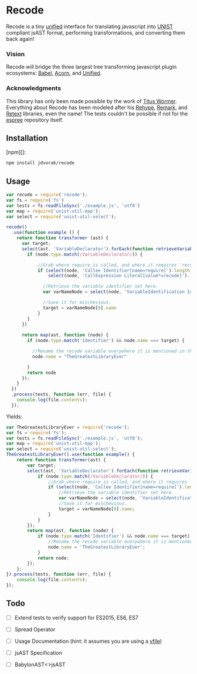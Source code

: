 # Recode

Recode is a tiny [unified][unified] interface for translating javascript into [UNIST][unist] compliant jsAST format, performing transformations, and converting them back again! 

### Vision
Recode will bridge the three largest tree transforming javascript plugin ecosystems: [Babel][babel], [Acorn][acorn], and [Unified][unified].

### Acknowledgments
This library has only been made possible by the work of [Titus Wormer][wooorm]. Everything about Recode has been modeled after his [Rehype][rehype], [Remark][remark], and [Retext][retext] libraries, even the name! The tests couldn't be possible if not for the [espree][espree] repository itself.

## Installation

[npm][]:

```bash
npm install jdvorak/recode
```

## Usage

```js
var recode = require('recode');
var fs = require('fs')
var tests = fs.readFileSync('./example.js', 'utf8')
var map = require('unist-util-map');
var select = require('unist-util-select');

recode()
  .use(function example () {
    return function transformer (ast) {
      var target;
      select(ast, 'VariableDeclarator').forEach(function retrieveVariableName (node) {
        if (node.type.match(/VariableDeclarator/)) {

            //Grab where require is called, and where it requires 'recode'
            if (select(node, 'Callee Identifier[name=require]').length > 0 && 
                select(node, 'CallExpression Literal[value*=recode]').length > 0) {

              //Retrieve the variable identifier set here.
              var varNameNode = select(node, 'VariableIdentification Identifier')

              //Save it for mischevious.
              target = varNameNode[0].name
            }
        }
      })
      
      return map(ast, function (node) {
        if (node.type.match('Identifier') && node.name === target) {

          //Rename the recode variable everywhere it is mentioned in this program
          node.name = "TheGreatestLibraryEver"

        }
        return node
      });
    }
  })
  .process(tests, function (err, file) {
    console.log(file.contents);
  });
```

Yields:

```js
var TheGreatestLibraryEver = require('recode');
var fs = require('fs');
var tests = fs.readFileSync('./example.js', 'utf8');
var map = require('unist-util-map');
var select = require('unist-util-select');
TheGreatestLibraryEver().use(function example() {
    return function transformer(ast) {
        var target;
        select(ast, 'VariableDeclarator').forEach(function retrieveVariableName(node) {
            if (node.type.match(/VariableDeclarator/)) {
                //Grab where require is called, and where it requires 'recode'
                if (select(node, 'Callee Identifier[name=require]').length > 0 && select(node, 'CallExpression Literal[value*=recode]').length > 0) {
                    //Retrieve the variable identifier set here.
                    var varNameNode = select(node, 'VariableIdentification Identifier');    //Save it for mischevious.
                    //Save it for mischevious.
                    target = varNameNode[0].name;
                }
            }
        });
        return map(ast, function (node) {
            if (node.type.match('Identifier') && node.name === target) {
                //Rename the recode variable everywhere it is mentioned in this program
                node.name = 'TheGreatestLibraryEver';
            }
            return node;
        });
    };
}).process(tests, function (err, file) {
    console.log(file.contents);
});

```


## Todo
- [ ] Extend tests to verify support for ES2015, ES6, ES7
- [ ] Spread Operator 
- [ ] Usage Documentation (hint: it assumes you are using a [vfile][vfile])
- [ ] jsAST Specification
- [ ] BabylonAST<>jsAST 


[wooorm]: http://wooorm.com

[rehype]: https://github.com/wooorm/rehype

[unified]: https://github.com/wooorm/unified

[remark]: https://github.com/wooorm/remark

[espree]: https://github.com/eslint/espree/tree/master/tests/fixtures

[retext]: https://github.com/wooorm/retext

[unist]: https://github.com/wooorm/unist

[unist-utilities]: https://github.com/wooorm/unist#list-of-utilities

[vfile]: https://github.com/wooorm/vfile

[writable-stream]: https://nodejs.org/api/stream.html#stream_class_stream_writable_1

[babel]: https://babeljs.io/

[acorn]: https://github.com/ternjs/acorn
